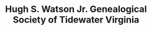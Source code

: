 ---
layout: repo
title: "Hugh S. Watson Jr. Genealogical Society of Tidewater Virginia"
id: 16678
permalink: repos/16678/
---